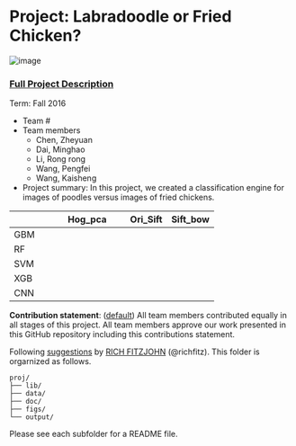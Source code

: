# Project: Labradoodle or Fried Chicken? 
![image](https://s-media-cache-ak0.pinimg.com/236x/6b/01/3c/6b013cd759c69d17ffd1b67b3c1fbbbf.jpg)
### [Full Project Description](doc/project3_desc.html)

Term: Fall 2016

+ Team #
+ Team members
	+ Chen, Zheyuan
	+ Dai, Minghao
	+ Li, Rong rong
	+ Wang, Pengfei
	+ Wang, Kaisheng
+ Project summary: In this project, we created a classification engine for images of poodles versus images of fried chickens. 



|               | Hog_pca       | Ori_Sift      | Sift_bow     |
| ------------- |:-------------:| -------------:|-------------:|
| GBM           |               |               |              |
| RF            |      	        |           	|     	       |
| SVM           |               |           	|              |
| XGB           |               |           	| 	       |
| CNN           |               |           	| 	       |

	
**Contribution statement**: ([default](doc/a_note_on_contributions.md)) All team members contributed equally in all stages of this project. All team members approve our work presented in this GitHub repository including this contributions statement. 

Following [suggestions](http://nicercode.github.io/blog/2013-04-05-projects/) by [RICH FITZJOHN](http://nicercode.github.io/about/#Team) (@richfitz). This folder is orgarnized as follows.

```
proj/
├── lib/
├── data/
├── doc/
├── figs/
└── output/
```

Please see each subfolder for a README file.
